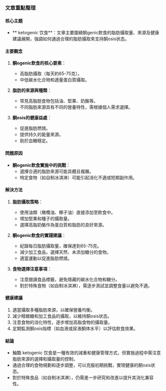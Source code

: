 ### 文章重點整理

#### 核心主題
- ** ketogenic 饮食**：文章主要圍繞酮genic飲食的脂肪攝取量、來源及健康建議展開，強調如何通過合理的脂肪攝取來支持酮osis状态。

#### 主要觀念
1. **酮ogenic飲食的核心要素**：
   - 高脂肪攝取（每天約65-75克）。
   - 中低碳水化合物和適量蛋白質攝取。
   
2. **脂肪的來源與種類**：
   - 常見高脂肪食物包括油、堅果、奶酪等。
   - 不同脂肪來源具有不同的營養特性，需根據個人需求選擇。

3. **酮osis的健康益處**：
   - 促進脂肪燃燒。
   - 提供持久的能量來源。
   - 助於血糖穩定。

#### 問題原因
- **酮ogenic飲食實施中的挑戰**：
  - 選擇合適的脂肪來源可能具體且複雜。
  - 特定食物（如自制冰淇淋）可能引起消化不適或短期副作用。

#### 解決方法
1. **脂肪攝取策略**：
   - 使用油類（橄欖油、椰子油）直接添加至飲食中。
   - 增加堅果和種子的攝取量。
   - 選擇高脂奶酪作為蛋白質和脂肪的良好來源。

2. **酮ogenic飲食的實踐建議**：
   - 紀錄每日脂肪攝取量，確保達到65-75克。
   - 減少加工食品，選擇天然、未添加糖分的食物。
   - 適當運動以促進脂肪燃燒。

3. **食物選擇注意事項**：
   - 注意閱讀食品標籤，避免隱藏的碳水化合物和糖分。
   - 對於特殊食物（如自制冰淇淋），需逐步測試並調整食量以避免不適。

#### 健康建議
1. 適當攝取多種脂肪來源，以確保營養均衡。
2. 減少精緻糖和加工食品的攝取，以維持酮osis状态。
3. 注意食物的消化特性，逐步增加高脂食物的攝取量。
4. 定期監測酮osis指標（如血液或尿液酮体水平）以評估飲食效果。

#### 結論
- 鮋酷 ketogenic 饮食是一種有效的減重和健康管理方式，但實施過程中需注意脂肪來源的選擇和攝取量的控制。
- 通過合理的食物規劃和逐步調整，可以克服初期挑戰，實現健康的酮osis状态。
- 對於特殊食品（如自制冰淇淋），仍需進一步研究和改進以提升其消化兼容性。